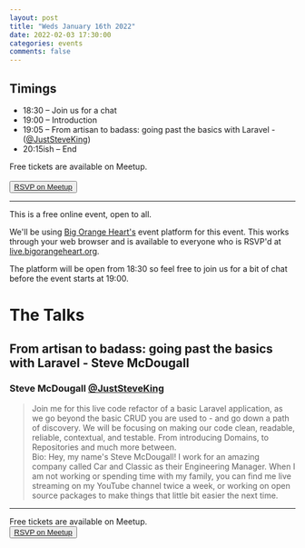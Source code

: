 ```yaml
---
layout: post
title: "Weds January 16th 2022"
date: 2022-02-03 17:30:00
categories: events
comments: false
---
```


## Timings

* 18:30 – Join us for a chat
* 19:00 – Introduction
* 19:05 – From artisan to badass: going past the basics with Laravel - ([@JustSteveKing](https://twitter.com/JustSteveKing))
* 20:15ish – End

Free tickets are available on Meetup.  
<br><button>[RSVP on Meetup](https://www.meetup.com/leedsphp/events/283659981/)</button>

<hr/>

This is a free online event, open to all.

We'll be using [Big Orange Heart's](https://www.bigorangeheart.org) event platform for this event. This works through your web browser and is available to everyone who is RSVP'd at [live.bigorangeheart.org](https://live.bigorangeheart.org/).

The platform will be open from 18:30 so feel free to join us for a bit of chat before the event starts at 19:00.

# The Talks

## From artisan to badass: going past the basics with Laravel - Steve McDougall

### Steve McDougall [@JustSteveKing](https://twitter.com/JustSteveKing)

> Join me for this live code refactor of a basic Laravel application, as we go beyond the basic CRUD you are used to - and go down a path of discovery. We will be focusing on making our code clean, readable, reliable, contextual, and testable. From introducing Domains, to Repositories and much more between.                
Bio: Hey, my name's Steve McDougall! I work for an amazing company called Car and Classic as their Engineering Manager. When I am not working or spending time with my family, you can find me live streaming on my YouTube channel twice a week, or working on open source packages to make things that little bit easier the next time.

<hr/>

Free tickets are available on Meetup.
<br><button>[RSVP on Meetup](https://www.meetup.com/leedsphp/events/283659981/)</button>
